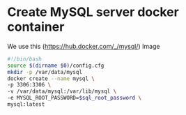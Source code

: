 # Create MySQL server docker container
We use this (https://hub.docker.com/_/mysql/) Image
``` bash
#!/bin/bash
source $(dirname $0)/config.cfg
mkdir -p /var/data/mysql
docker create --name mysql \
-p 3306:3306 \
-v /var/data/mysql:/var/lib/mysql \
-e MYSQL_ROOT_PASSWORD=$sql_root_password \
mysql:latest
```
